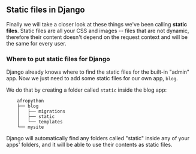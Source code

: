 ## Static files in Django

Finally we will take a closer look at these things we've been calling __static files__. Static files are all your CSS and images -- files that are not dynamic, therefore their content doesn't depend on the request context and will be the same for every user.

### Where to put static files for Django

Django already knows where to find the static files for the built-in "admin" app. Now we just need to add some static files for our own app, `blog`.

We do that by creating a folder called `static` inside the blog app:

```
    afropython
    ├── blog
    │   ├── migrations
    │   ├── static
    │   └── templates
    └── mysite
```

Django will automatically find any folders called "static" inside any of your apps' folders, and it will be able to use their contents as static files.